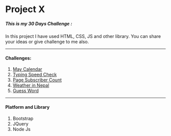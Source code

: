 # Project X

##### This is my 30 Days Challenge :
In this project I have used HTML, CSS, JS and other library. 
You can share your ideas or give challenge to me also.


___


#### Challenges:
1. [May Calendar]
1. [Typing Speed Check]
1. [Page Subscriber Count]
1. [Weather in Nepal]
1. [Guess Word]
___

#### Platform and Library
1. Bootstrap
1. JQuery
1. Node Js

[May Calendar]:<https://arm666.github.io/Projects/01%20calander/index.html>
[Typing Speed Check]:<https://arm666.github.io/Projects/02%20typing-speed/index.html>
[Page Subscriber Count]:<https://arm666.github.io/Projects/03%20page%20subscriber%20count/index.html>
[Weather in Nepal]:<https://arm666.github.io/Projects/04%20weather/index.html>
[Guess Word]:<https://arm666.github.io/Projects/05%20Guess%20Word/index.html>
